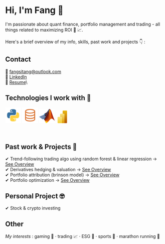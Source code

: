 # Hi, I'm Fang 👋
I'm passionate about quant finance, portfolio management and trading - all things related to maximizing ROI 🫡 📈.

Here's a brief overview of my info, skills, past work and projects 👇 :

## Contact

📩 fangsitang@outlook.com\
👤 <a href="https://www.linkedin.com/in/fangsitang" target="_blank">LinkedIn</a> \
📄 <a href="https://github.com/fangsitang/images/Fang Si Tang_CV.pdf" target="_blank">Resume</a>\

## Technologies I work with 🔧

<p>
  <img src="images/logo_python.jpg" alt="Python" width="50" height="50">
  <img src="images/logo_slq.png" alt="SQL" width="50" height="50">
  <img src="images/logo_matlab.png" alt="Matlab" width="50" height="45">
  <img src="images/logo_powerbi.png" alt="Power BI" width="40" height="40">
</p>
<br>

## Past work & Projects 🚀

✔ Trend-following trading algo using random forest & linear regression → [See Overview](https://github.com/fangsitang/Trading-Algo-Random-Forest)\
✔ Derivatives hedging & valuation → [See Overview](https://github.com/fangsitang/derivatives)\
✔ Portfolio attribution (brinson model) → [See Overview](https://github.com/fangsitang/portfolio_performance)\
✔ Portfolio optimization → [See Overview](https://github.com/fangsitang/portfolio_optimization)
  
## Personal Project 🤓

✔ Stock & crypto investing 

## Other
*My interests* : gaming 👾 · trading 📈 · ESG 🌱 · sports 🏀 · marathon running 👟
